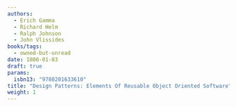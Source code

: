 ```yaml
---
authors:
  - Erich Gamma
  - Richard Helm
  - Ralph Johnson
  - John Vlissides
books/tags:
  - owned-but-unread
date: 1800-01-03
draft: true
params:
  isbn13: "9780201633610"
title: "Design Patterns: Elements Of Reusable Object Oriented Software"
weight: 1
---
```


<!--more-->
